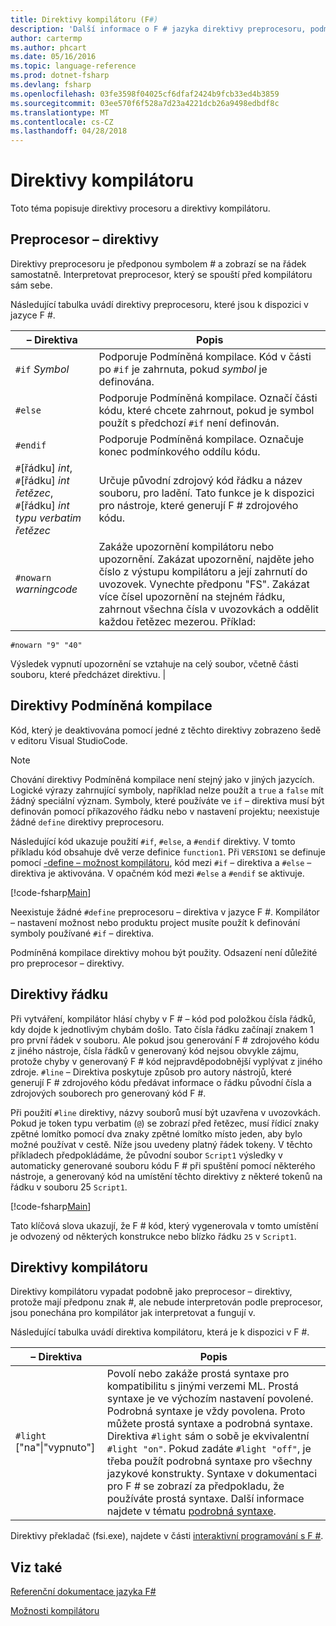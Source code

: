 ```yaml
---
title: Direktivy kompilátoru (F#)
description: 'Další informace o F # jazyka direktivy preprocesoru, podmíněná kompilace direktivy, direktivy řádku a direktivy kompilátoru.'
author: cartermp
ms.author: phcart
ms.date: 05/16/2016
ms.topic: language-reference
ms.prod: dotnet-fsharp
ms.devlang: fsharp
ms.openlocfilehash: 03fe3598f04025cf6dfaf2424b9fcb33ed4b3859
ms.sourcegitcommit: 03ee570f6f528a7d23a4221dcb26a9498edbdf8c
ms.translationtype: MT
ms.contentlocale: cs-CZ
ms.lasthandoff: 04/28/2018
---
```

# <a name="compiler-directives"></a>Direktivy kompilátoru

Toto téma popisuje direktivy procesoru a direktivy kompilátoru.


## <a name="preprocessor-directives"></a>Preprocesor – direktivy
Direktivy preprocesoru je předponou symbolem # a zobrazí se na řádek samostatně. Interpretovat preprocesor, který se spouští před kompilátoru sám sebe.

Následující tabulka uvádí direktivy preprocesoru, které jsou k dispozici v jazyce F #.


|– Direktiva|Popis|
|---------|-----------|
|`#if` *Symbol*|Podporuje Podmíněná kompilace. Kód v části po `#if` je zahrnuta, pokud *symbol* je definována.|
|`#else`|Podporuje Podmíněná kompilace. Označí části kódu, které chcete zahrnout, pokud je symbol použít s předchozí `#if` není definován.|
|`#endif`|Podporuje Podmíněná kompilace. Označuje konec podmínkového oddílu kódu.|
|`#`[řádku] *int*,<br/>`#`[řádku] *int* *řetězec*,<br/>`#`[řádku] *int* *typu verbatim řetězec*|Určuje původní zdrojový kód řádku a název souboru, pro ladění. Tato funkce je k dispozici pro nástroje, které generují F # zdrojového kódu.|
|`#nowarn` *warningcode*|Zakáže upozornění kompilátoru nebo upozornění. Zakázat upozornění, najděte jeho číslo z výstupu kompilátoru a její zahrnutí do uvozovek. Vynechte předponu "FS". Zakázat více čísel upozornění na stejném řádku, zahrnout všechna čísla v uvozovkách a oddělit každou řetězec mezerou. Příklad:

`#nowarn "9" "40"`


Výsledek vypnutí upozornění se vztahuje na celý soubor, včetně části souboru, které předcházet direktivu. |

## <a name="conditional-compilation-directives"></a>Direktivy Podmíněná kompilace
Kód, který je deaktivována pomocí jedné z těchto direktivy zobrazeno šedě v editoru Visual StudioCode.


>[!NOTE] 
Chování direktivy Podmíněná kompilace není stejný jako v jiných jazycích. Logické výrazy zahrnující symboly, například nelze použít a `true` a `false` mít žádný speciální význam. Symboly, které používáte ve `if` – direktiva musí být definován pomocí příkazového řádku nebo v nastavení projektu; neexistuje žádné `define` direktivy preprocesoru.


Následující kód ukazuje použití `#if`, `#else`, a `#endif` direktivy. V tomto příkladu kód obsahuje dvě verze definice `function1`. Při `VERSION1` se definuje pomocí [-define – možnost kompilátoru](https://msdn.microsoft.com/library/434394ae-0d4a-459c-a684-bffede519a04), kód mezi `#if` – direktiva a `#else` – direktiva je aktivována. V opačném kód mezi `#else` a `#endif` se aktivuje.

[!code-fsharp[Main](../../../samples/snippets/fsharp/lang-ref-2/snippet7301.fs)]

Neexistuje žádné `#define` preprocesoru – direktiva v jazyce F #. Kompilátor – nastavení možnost nebo produktu project musíte použít k definování symboly používané `#if` – direktiva.

Podmíněná kompilace direktivy mohou být použity. Odsazení není důležité pro preprocesor – direktivy.


## <a name="line-directives"></a>Direktivy řádku
Při vytváření, kompilátor hlásí chyby v F # – kód pod položkou čísla řádků, kdy dojde k jednotlivým chybám došlo. Tato čísla řádku začínají znakem 1 pro první řádek v souboru. Ale pokud jsou generování F # zdrojového kódu z jiného nástroje, čísla řádků v generovaný kód nejsou obvykle zájmu, protože chyby v generovaný F # kód nejpravděpodobnější vyplývat z jiného zdroje. `#line` – Direktiva poskytuje způsob pro autory nástrojů, které generují F # zdrojového kódu předávat informace o řádku původní čísla a zdrojových souborech pro generovaný kód F #.

Při použití `#line` direktivy, názvy souborů musí být uzavřena v uvozovkách. Pokud je token typu verbatim (`@`) se zobrazí před řetězec, musí řídicí znaky zpětné lomítko pomocí dva znaky zpětné lomítko místo jeden, aby bylo možné používat v cestě. Níže jsou uvedeny platný řádek tokeny. V těchto příkladech předpokládáme, že původní soubor `Script1` výsledky v automaticky generované souboru kódu F # při spuštění pomocí některého nástroje, a generovaný kód na umístění těchto direktivy z některé tokenů na řádku v souboru 25 `Script1`.

[!code-fsharp[Main](../../../samples/snippets/fsharp/lang-ref-2/snippet7303.fs)]

Tato klíčová slova ukazují, že F # kód, který vygenerovala v tomto umístění je odvozený od některých konstrukce nebo blízko řádku `25` v `Script1`.


## <a name="compiler-directives"></a>Direktivy kompilátoru
Direktivy kompilátoru vypadat podobně jako preprocesor – direktivy, protože mají předponu znak #, ale nebude interpretován podle preprocesor, jsou ponechána pro kompilátor jak interpretovat a fungují v.

Následující tabulka uvádí direktiva kompilátoru, která je k dispozici v F #.


|– Direktiva|Popis|
|---------|-----------|
|`#light` ["na"&#124;"vypnuto"]|Povolí nebo zakáže prostá syntaxe pro kompatibilitu s jinými verzemi ML. Prostá syntaxe je ve výchozím nastavení povolené. Podrobná syntaxe je vždy povolena. Proto můžete prostá syntaxe a podrobná syntaxe. Direktiva `#light` sám o sobě je ekvivalentní `#light "on"`. Pokud zadáte `#light "off"`, je třeba použít podrobná syntaxe pro všechny jazykové konstrukty. Syntaxe v dokumentaci pro F # se zobrazí za předpokladu, že používáte prostá syntaxe. Další informace najdete v tématu [podrobná syntaxe](verbose-syntax.md).|
Direktivy překladač (fsi.exe), najdete v části [interaktivní programování s F #](../tutorials/fsharp-interactive/index.md).


## <a name="see-also"></a>Viz také
[Referenční dokumentace jazyka F#](index.md)

[Možnosti kompilátoru](compiler-options.md)

